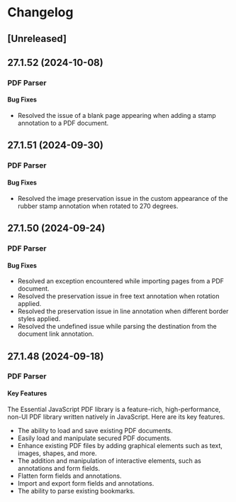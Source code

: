 # Changelog

## [Unreleased]

## 27.1.52 (2024-10-08)

### PDF Parser

#### Bug Fixes

- Resolved the issue of a blank page appearing when adding a stamp annotation to a PDF document.

## 27.1.51 (2024-09-30)

### PDF Parser

#### Bug Fixes

- Resolved the image preservation issue in the custom appearance of the rubber stamp annotation when rotated to 270 degrees.

## 27.1.50 (2024-09-24)

### PDF Parser

#### Bug Fixes

- Resolved an exception encountered while importing pages from a PDF document.
- Resolved the preservation issue in free text annotation when rotation applied.
- Resolved the preservation issue in line annotation when different border styles applied.
- Resolved the undefined issue while parsing the destination from the document link annotation.

## 27.1.48 (2024-09-18)

### PDF Parser

#### Key Features

The Essential JavaScript PDF library is a feature-rich, high-performance, non-UI PDF library written natively in JavaScript. Here are its key features.

- The ability to load and save existing PDF documents.
- Easily load and manipulate secured PDF documents.
- Enhance existing PDF files by adding graphical elements such as text, images, shapes, and more.
- The addition and manipulation of interactive elements, such as annotations and form fields.
- Flatten form fields and annotations.
- Import and export form fields and annotations.
- The ability to parse existing bookmarks.